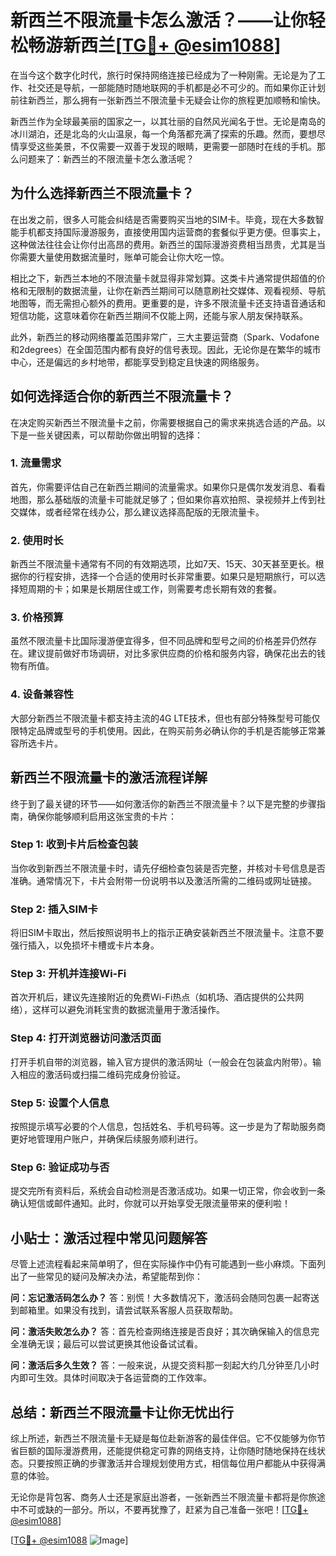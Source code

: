 # 新西兰不限流量卡怎么激活？——让你轻松畅游新西兰[[TG💪+ @esim1088](https://t.me/s/esim1088)]

在当今这个数字化时代，旅行时保持网络连接已经成为了一种刚需。无论是为了工作、社交还是导航，一部能随时随地联网的手机都是必不可少的。而如果你正计划前往新西兰，那么拥有一张新西兰不限流量卡无疑会让你的旅程更加顺畅和愉快。

新西兰作为全球最美丽的国家之一，以其壮丽的自然风光闻名于世。无论是南岛的冰川湖泊，还是北岛的火山温泉，每一个角落都充满了探索的乐趣。然而，要想尽情享受这些美景，不仅需要一双善于发现的眼睛，更需要一部随时在线的手机。那么问题来了：新西兰的不限流量卡怎么激活呢？

## 为什么选择新西兰不限流量卡？

在出发之前，很多人可能会纠结是否需要购买当地的SIM卡。毕竟，现在大多数智能手机都支持国际漫游服务，直接使用国内运营商的套餐似乎更方便。但事实上，这种做法往往会让你付出高昂的费用。新西兰的国际漫游资费相当昂贵，尤其是当你需要大量使用数据流量时，账单可能会让你大吃一惊。

相比之下，新西兰本地的不限流量卡就显得非常划算。这类卡片通常提供超值的价格和无限制的数据流量，让你在新西兰期间可以随意刷社交媒体、观看视频、导航地图等，而无需担心额外的费用。更重要的是，许多不限流量卡还支持语音通话和短信功能，这意味着你在新西兰期间不仅能上网，还能与家人朋友保持联系。

此外，新西兰的移动网络覆盖范围非常广，三大主要运营商（Spark、Vodafone和2degrees）在全国范围内都有良好的信号表现。因此，无论你是在繁华的城市中心，还是偏远的乡村地带，都能享受到稳定且快速的网络服务。

## 如何选择适合你的新西兰不限流量卡？

在决定购买新西兰不限流量卡之前，你需要根据自己的需求来挑选合适的产品。以下是一些关键因素，可以帮助你做出明智的选择：

### 1. **流量需求**
首先，你需要评估自己在新西兰期间的流量需求。如果你只是偶尔发发消息、看看地图，那么基础版的流量卡可能就足够了；但如果你喜欢拍照、录视频并上传到社交媒体，或者经常在线办公，那么建议选择高配版的无限流量卡。

### 2. **使用时长**
新西兰不限流量卡通常有不同的有效期选项，比如7天、15天、30天甚至更长。根据你的行程安排，选择一个合适的使用时长非常重要。如果只是短期旅行，可以选择短周期的卡；如果是长期居住或工作，则需要考虑长期有效的套餐。

### 3. **价格预算**
虽然不限流量卡比国际漫游便宜得多，但不同品牌和型号之间的价格差异仍然存在。建议提前做好市场调研，对比多家供应商的价格和服务内容，确保花出去的钱物有所值。

### 4. **设备兼容性**
大部分新西兰不限流量卡都支持主流的4G LTE技术，但也有部分特殊型号可能仅限特定品牌或型号的手机使用。因此，在购买前务必确认你的手机是否能够正常兼容所选卡片。

## 新西兰不限流量卡的激活流程详解

终于到了最关键的环节——如何激活你的新西兰不限流量卡？以下是完整的步骤指南，确保你能够顺利启用这张宝贵的卡片：

### Step 1: 收到卡片后检查包装
当你收到新西兰不限流量卡时，请先仔细检查包装是否完整，并核对卡号信息是否准确。通常情况下，卡片会附带一份说明书以及激活所需的二维码或网址链接。

### Step 2: 插入SIM卡
将旧SIM卡取出，然后按照说明书上的指示正确安装新西兰不限流量卡。注意不要强行插入，以免损坏卡槽或卡片本身。

### Step 3: 开机并连接Wi-Fi
首次开机后，建议先连接附近的免费Wi-Fi热点（如机场、酒店提供的公共网络），这样可以避免消耗宝贵的数据流量用于激活操作。

### Step 4: 打开浏览器访问激活页面
打开手机自带的浏览器，输入官方提供的激活网址（一般会在包装盒内附带）。输入相应的激活码或扫描二维码完成身份验证。

### Step 5: 设置个人信息
按照提示填写必要的个人信息，包括姓名、手机号码等。这一步是为了帮助服务商更好地管理用户账户，并确保后续服务顺利进行。

### Step 6: 验证成功与否
提交完所有资料后，系统会自动检测是否激活成功。如果一切正常，你会收到一条确认短信或邮件通知。此时，你就可以开始享受无限流量带来的便利啦！

## 小贴士：激活过程中常见问题解答

尽管上述流程看起来简单明了，但在实际操作中仍有可能遇到一些小麻烦。下面列出了一些常见的疑问及解决办法，希望能帮到你：

**问：忘记激活码怎么办？**
答：别慌！大多数情况下，激活码会随同包裹一起寄送到邮箱里。如果没有找到，请尝试联系客服人员获取帮助。

**问：激活失败怎么办？**
答：首先检查网络连接是否良好；其次确保输入的信息完全准确无误；最后可以尝试更换其他设备试试看。

**问：激活后多久生效？**
答：一般来说，从提交资料那一刻起大约几分钟至几小时内即可生效。具体时间取决于各运营商的工作效率。

## 总结：新西兰不限流量卡让你无忧出行

综上所述，新西兰不限流量卡无疑是每位赴新游客的最佳伴侣。它不仅能够为你节省巨额的国际漫游费用，还能提供稳定可靠的网络支持，让你随时随地保持在线状态。只要按照正确的步骤激活并合理规划使用方式，相信每位用户都能从中获得满意的体验。

无论你是背包客、商务人士还是家庭出游者，一张新西兰不限流量卡都将是你旅途中不可或缺的一部分。所以，不要再犹豫了，赶紧为自己准备一张吧！[[TG💪+ @esim1088](https://t.me/s/esim1088)]

[[TG💪+ @esim1088](https://t.me/s/esim1088) ![Image](https://i.postimg.cc/4NQfJmqS/Snipaste-2025-05-13-00-14-12.png)]